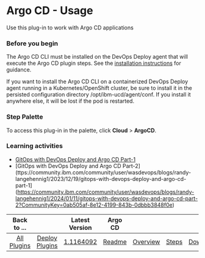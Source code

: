 
# Argo CD - Usage

Use this plug-in to work with Argo CD applications

### Before you begin

The Argo CD CLI must be installed on the DevOps Deploy agent that will execute the Argo CD plugin steps.  See the [installation instructions](https://argo-cd.readthedocs.io/en/stable/cli_installation) for guidance.

If you want to install the Argo CD CLI on a containerized DevOps Deploy agent running in a Kubernetes/OpenShift cluster, be sure to install it in the persisted configuration directory /opt/ibm-ucd/agent/conf.  If you install it anywhere else, it will be lost if the pod is restarted.

### Step Palette

To access this plug-in in the palette, click **Cloud** > **ArgoCD**.

### Learning activities

* [GitOps with DevOps Deploy and Argo CD Part-1](https://community.ibm.com/community/user/wasdevops/blogs/randy-langehennig1/2023/12/19/gitops-with-devops-deploy-and-argo-cd-part-1)
* [GitOps with DevOps Deploy and Argo CD Part-2](ttps://community.ibm.com/community/user/wasdevops/blogs/randy-langehennig1/2023/12/19/gitops-with-devops-deploy-and-argo-cd-part-1](https://community.ibm.com/community/user/wasdevops/blogs/randy-langehennig1/2024/01/11/gitops-with-devops-deploy-and-argo-cd-part-2?CommunityKey=0ab505af-8e12-4199-843b-0dbbb3848f0e)


|Back to ...||Latest Version|Argo CD ||||
| :---: | :---: | :---: | :---: | :---: | :---: | :---: |
|[All Plugins](../../index.md)|[Deploy Plugins](../README.md)|[1.1164092](https://raw.githubusercontent.com/UrbanCode/IBM-UCD-PLUGINS/main/files/argocd/ucd-plugins-argocd-1.1164092.zip)|[Readme](README.md)|[Overview](overview.md)|[Steps](steps.md)|[Downloads](downloads.md)|
